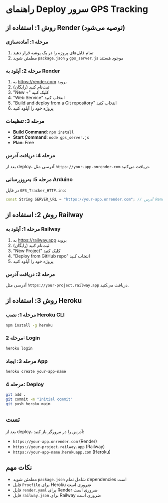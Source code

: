 # راهنمای Deploy سرور GPS Tracking

## روش 1: استفاده از Render (توصیه می‌شود)

### مرحله 1: آماده‌سازی
1. تمام فایل‌های پروژه را در یک پوشه قرار دهید
2. مطمئن شوید `package.json` و `gps_server.js` موجود هستند

### مرحله 2: آپلود به Render
1. به https://render.com بروید
2. ثبت‌نام کنید (رایگان)
3. "New +" کلیک کنید
4. "Web Service" انتخاب کنید
5. "Build and deploy from a Git repository" انتخاب کنید
6. پروژه خود را آپلود کنید

### مرحله 3: تنظیمات
- **Build Command**: `npm install`
- **Start Command**: `node gps_server.js`
- **Plan**: Free

### مرحله 4: دریافت آدرس
بعد از deploy، آدرسی مثل `https://your-app.onrender.com` دریافت می‌کنید.

### مرحله 5: به‌روزرسانی Arduino
در فایل `GPS_Tracker_HTTP.ino`:
```cpp
const String SERVER_URL = "https://your-app.onrender.com"; // آدرس Render
```

## روش 2: استفاده از Railway

### مرحله 1: آپلود به Railway
1. به https://railway.app بروید
2. ثبت‌نام کنید (رایگان)
3. "New Project" کلیک کنید
4. "Deploy from GitHub repo" انتخاب کنید
5. پروژه خود را آپلود کنید

### مرحله 2: دریافت آدرس
آدرسی مثل `https://your-project.railway.app` دریافت می‌کنید.

## روش 3: استفاده از Heroku

### مرحله 1: نصب Heroku CLI
```bash
npm install -g heroku
```

### مرحله 2: Login
```bash
heroku login
```

### مرحله 3: ایجاد App
```bash
heroku create your-app-name
```

### مرحله 4: Deploy
```bash
git add .
git commit -m "Initial commit"
git push heroku main
```

## تست
بعد از deploy، آدرس را در مرورگر باز کنید:
- `https://your-app.onrender.com` (Render)
- `https://your-project.railway.app` (Railway)
- `https://your-app-name.herokuapp.com` (Heroku)

## نکات مهم
- مطمئن شوید `package.json` شامل تمام dependencies است
- فایل `Procfile` برای Heroku ضروری است
- فایل `render.yaml` برای Render ضروری است
- فایل `railway.json` برای Railway ضروری است
